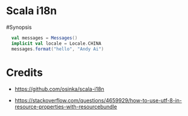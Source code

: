 Scala i18n
==================

#Synopsis

```scala
  val messages = Messages()
  implicit val locale = Locale.CHINA
  messages.format("hello", "Andy Ai")
```

# Credits

- https://github.com/osinka/scala-i18n

- https://stackoverflow.com/questions/4659929/how-to-use-utf-8-in-resource-properties-with-resourcebundle